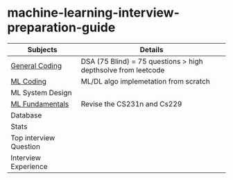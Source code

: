 # machine-learning-interview-preparation-guide

| Subjects           | Details                                    |
|--------------------|--------------------------------------------|
| [General Coding](general_coding/general_coding.md)     |   DSA  (75 Blind) = 75 questions > high depthsolve from leetcode                                         |
| [ML Coding](algorithm_list.md)          | ML/DL algo implemetation from scratch                             |
| ML System Design   |                                            |
| [ML Fundamentals](ml_fundamentals.md)    |  Revise the CS231n and Cs229                                          |
| Database           |                                            |
| Stats              |                                            |
| Top interview Question             |                                            |
| Interview Experience     |                                            |
